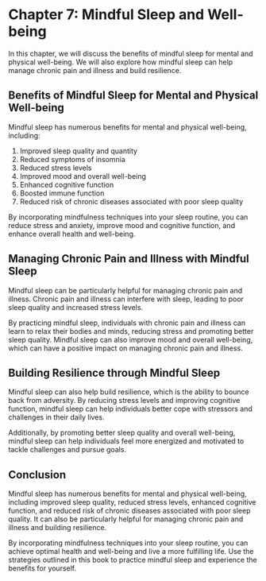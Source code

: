 Chapter 7: Mindful Sleep and Well-being
=======================================

In this chapter, we will discuss the benefits of mindful sleep for mental and physical well-being. We will also explore how mindful sleep can help manage chronic pain and illness and build resilience.

Benefits of Mindful Sleep for Mental and Physical Well-being
------------------------------------------------------------

Mindful sleep has numerous benefits for mental and physical well-being, including:

1. Improved sleep quality and quantity
2. Reduced symptoms of insomnia
3. Reduced stress levels
4. Improved mood and overall well-being
5. Enhanced cognitive function
6. Boosted immune function
7. Reduced risk of chronic diseases associated with poor sleep quality

By incorporating mindfulness techniques into your sleep routine, you can reduce stress and anxiety, improve mood and cognitive function, and enhance overall health and well-being.

Managing Chronic Pain and Illness with Mindful Sleep
----------------------------------------------------

Mindful sleep can be particularly helpful for managing chronic pain and illness. Chronic pain and illness can interfere with sleep, leading to poor sleep quality and increased stress levels.

By practicing mindful sleep, individuals with chronic pain and illness can learn to relax their bodies and minds, reducing stress and promoting better sleep quality. Mindful sleep can also improve mood and overall well-being, which can have a positive impact on managing chronic pain and illness.

Building Resilience through Mindful Sleep
-----------------------------------------

Mindful sleep can also help build resilience, which is the ability to bounce back from adversity. By reducing stress levels and improving cognitive function, mindful sleep can help individuals better cope with stressors and challenges in their daily lives.

Additionally, by promoting better sleep quality and overall well-being, mindful sleep can help individuals feel more energized and motivated to tackle challenges and pursue goals.

Conclusion
----------

Mindful sleep has numerous benefits for mental and physical well-being, including improved sleep quality, reduced stress levels, enhanced cognitive function, and reduced risk of chronic diseases associated with poor sleep quality. It can also be particularly helpful for managing chronic pain and illness and building resilience.

By incorporating mindfulness techniques into your sleep routine, you can achieve optimal health and well-being and live a more fulfilling life. Use the strategies outlined in this book to practice mindful sleep and experience the benefits for yourself.
